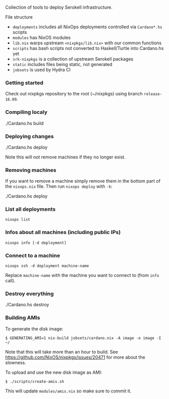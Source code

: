 Collection of tools to deploy Serokell infrastructure.

File structure

- `deployments` includes all NixOps deployments controlled via `Cardano*.hs` scripts
- `modules` has NixOS modules
- `lib.nix` warps upstream `<nixpkgs/lib.nix>` with our common functions
- `scripts` has bash scripts not converted to Haskell/Turtle into Cardano.hs yet
- `srk-nixpkgs` is a collection of upstream Serokell packages
- `static` includes files being static, not generated
- `jobsets` is used by Hydra CI


### Getting started

Check out nixpkgs repository to the root (~/nixpkgs) using branch `release-16.09`.

### Compiling localy 

./Cardano.hs build

### Deploying changes

./Cardano.hs deploy

Note this will not remove machines if they no longer exist. 

### Removing machines

If you want to remove a machine simply remove them in the bottom part of the `nixops.nix` file.
Then run `nixops deploy` with `-k`:

./Cardano.hs deploy

### List all deployments

`nixops list`

### Infos about all machines (including public IPs)

`nixops info [-d deployment]`

### Connect to a machine

`nixops ssh -d deployment machine-name`

Replace `machine-name` with the machine you want to connect to (from `info` call).

### Destroy everything

./Cardano.hs destroy

### Building AMIs

To generate the disk image:

    $ GENERATING_AMI=1 nix-build jobsets/cardano.nix -A image -o image -I ~/

Note that this will take more than an hour to build.
See https://github.com/NixOS/nixpkgs/issues/20471 for more about the slowness.

To upload and use the new disk image as AMI:

    $ ./scripts/create-amis.sh

This will update `modules/amis.nix` so make sure to commit it.
